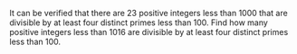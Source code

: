   It can be verified that there are 23 positive integers less than 1000 that are divisible by at least four distinct primes less than 100.    Find how many positive integers less than 1016 are divisible by at least four distinct primes less than 100.      